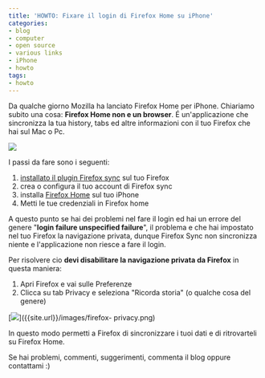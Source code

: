 ```yaml
---
title: 'HOWTO: Fixare il login di Firefox Home su iPhone'
categories:
- blog
- computer
- open source
- various links
- iPhone
- howto
tags:
- howto
---
```

Da qualche giorno Mozilla ha lanciato Firefox Home per iPhone. Chiariamo
subito una cosa: **Firefox Home non e un browser**. É un'applicazione che
sincronizza la tua history, tabs ed altre informazioni con il tuo Firefox che
hai sul Mac o Pc.

[![]({{site.url}}/images/ff-home.jpg)]({{site.url}}/images/ff-home.jpg)

  
I passi da fare sono i seguenti:

  1. [installato il plugin Firefox sync](http://www.mozilla.com/it/firefox/sync/) sul tuo Firefox
  2. crea o configura il tuo account di Firefox sync
  3. installa [Firefox Home](http://itunes.apple.com/it/app/firefox-home/id380366933?mt=8) sul tuo iPhone
  4. Metti le tue credenziali in Firefox home
  

  
A questo punto se hai dei problemi nel fare il login ed hai un errore del
genere "**login failure unspecified failure**", il problema e che hai
impostato nel tuo Firefox la navigazione privata, dunque Firefox Sync non
sincronizza niente e l'applicazione non riesce a fare il login.

Per risolvere cio **devi disabilitare la navigazione privata da Firefox** in
questa maniera:

  1. Apri Firefox e vai sulle Preferenze
  2. Clicca su tab Privacy e seleziona "Ricorda storia" (o qualche cosa del genere)
  

[![]({{site.url}}/images/firefox-privacy.png)]({{site.url}}/images/firefox-
privacy.png)

In questo modo permetti a Firefox di sincronizzare i tuoi dati e di
ritrovarteli su Firefox Home.

Se hai problemi, commenti, suggerimenti, commenta il blog oppure contattami :)

